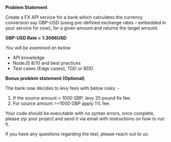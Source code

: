 **Problem Statement**

Create a FX API service for a bank which calculates the currency conversion say GBP-USD (using pre-defined exchange rates – embedded in your service for now), for a given amount and returns the target amount.

**GBP-USD Rate = 1.3066USD**

_You will be examined on below_

- API knowledge
- NodeJS 8/10 and best practices
- Test cases (Edge cases), TDD or BDD.

**Bonus problem statement (Optional)**

The bank now decides to levy fees with below rules: -

1. If the source amount < 1000 GBP, levy 25 pound fix fee.
2. For source amount >=1000 GBP apply 1% fee.

Your code should be executable with no syntax errors, once complete, please zip your project and send it via email with instructions on how to run it.

If you have any questions regarding the test, please reach out to us.
